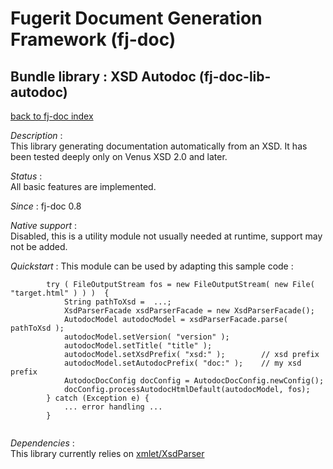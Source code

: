 # Fugerit Document Generation Framework (fj-doc)

## Bundle library : XSD Autodoc (fj-doc-lib-autodoc)

[back to fj-doc index](../README.md)

*Description* :  
This library generating documentation automatically from an XSD. It has been tested deeply only on Venus XSD 2.0 and later.

*Status* :  
All basic features are implemented.  
  
*Since* : fj-doc 0.8
  
*Native support*  :  
Disabled, this is a utility module not usually needed at runtime, support may not be added.
  
*Quickstart* :
This module can be used by adapting this sample code :

```
		try ( FileOutputStream fos = new FileOutputStream( new File( "target.html" ) ) )  {
			String pathToXsd =  ...;
			XsdParserFacade xsdParserFacade = new XsdParserFacade();
			AutodocModel autodocModel = xsdParserFacade.parse( pathToXsd );
			autodocModel.setVersion( "version" );
			autodocModel.setTitle( "title" );
			autodocModel.setXsdPrefix( "xsd:" );		// xsd prefix
			autodocModel.setAutodocPrefix( "doc:" );	// my xsd prefix
			AutodocDocConfig docConfig = AutodocDocConfig.newConfig();
			docConfig.processAutodocHtmlDefault(autodocModel, fos);
		} catch (Exception e) {
			... error handling ...
		}
		
```

*Dependencies* :  
This library currently relies on [xmlet/XsdParser](https://github.com/xmlet/XsdParser)